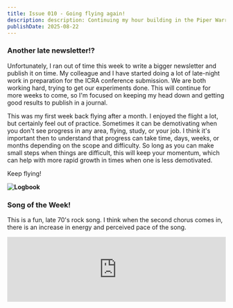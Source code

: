 ```yaml
---
title: Issue 010 - Going flying again!
description: description: Continuing my hour building in the Piper Warrior II.
publishDate: 2025-08-22
---
```


### Another late newsletter!?

Unfortunately, I ran out of time this week to write a bigger newsletter and publish it on time. My colleague and I have started doing a lot of late-night work in preparation for the ICRA conference submission. We are both working hard, trying to get our experiments done. This will continue for more weeks to come, so I'm focused on keeping my head down and getting good results to publish in a journal. 

This was my first week back flying after a month. I enjoyed the flight a lot, but certainly feel out of practice. Sometimes it can be demotivating when you don't see progress in any area, flying, study, or your job. I think it's important then to understand that progress can take time, days, weeks, or months depending on the scope and difficulty. So long as you can make small steps when things are difficult, this will keep your momentum, which can help with more rapid growth in times when one is less demotivated.

Keep flying! 


**![Logbook](/images/plane-1.jpeg)**

### Song of the Week!

This is a fun, late 70's rock song. I think when the second chorus comes in, there is an increase in energy and perceived pace of the song. 

<iframe allow="autoplay *; encrypted-media *;" frameborder="0" height="150" style="width:100%;max-width:660px;overflow:hidden;background:transparent;" sandbox="allow-forms allow-popups allow-same-origin allow-scripts allow-storage-access-by-user-activation allow-top-navigation-by-user-activation" src="https://embed.music.apple.com/nz/album/ice-cream-man/976820530?i=976820706"></iframe>